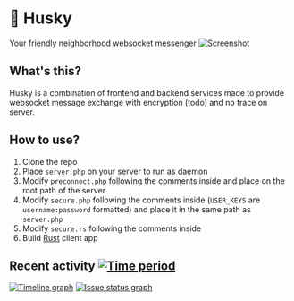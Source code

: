 # 🦴 Husky
Your friendly neighborhood websocket messenger
![Screenshot](https://user-images.githubusercontent.com/45698501/162725458-45244245-66b2-4820-922f-7c25e93d3c20.png)

## What's this?
Husky is a combination of frontend and backend services made to provide websocket message exchange with encryption (todo) and no trace on server.

## How to use?
1. Clone the repo
2. Place `server.php` on your server to run as daemon
3. Modify `preconnect.php` following the comments inside  and place on the root path of the server
4. Modify `secure.php` following the comments inside (`USER_KEYS` are `username:password` formatted) and place it in the same path as `server.php`
5. Modify `secure.rs` following the comments inside
6. Build [Rust](https://www.rust-lang.org/tools/install) client app

## Recent activity [![Time period](https://images.repography.com/25115173/Lesterrry/husky/recent-activity/3a0bd8bf5820178f29f09247f5fca1d2_badge.svg)](https://repography.com)
[![Timeline graph](https://images.repography.com/25115173/Lesterrry/husky/recent-activity/3a0bd8bf5820178f29f09247f5fca1d2_timeline.svg)](https://github.com/Lesterrry/husky/commits)
[![Issue status graph](https://images.repography.com/25115173/Lesterrry/husky/recent-activity/3a0bd8bf5820178f29f09247f5fca1d2_issues.svg)](https://github.com/Lesterrry/husky/issues)
